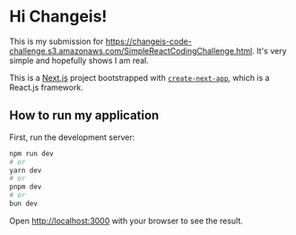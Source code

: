 # Hi Changeis!

This is my submission for <https://changeis-code-challenge.s3.amazonaws.com/SimpleReactCodingChallenge.html>.
It's very simple and hopefully shows I am real.

This is a [Next.js](https://nextjs.org) project bootstrapped with [`create-next-app`](https://nextjs.org/docs/app/api-reference/cli/create-next-app), which is a React.js framework.

## How to run my application

First, run the development server:

```bash
npm run dev
# or
yarn dev
# or
pnpm dev
# or
bun dev
```

Open [http://localhost:3000](http://localhost:3000) with your browser to see the result.

